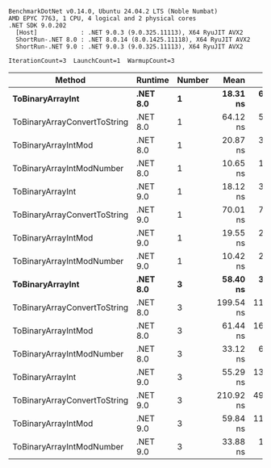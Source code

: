 ```

BenchmarkDotNet v0.14.0, Ubuntu 24.04.2 LTS (Noble Numbat)
AMD EPYC 7763, 1 CPU, 4 logical and 2 physical cores
.NET SDK 9.0.202
  [Host]            : .NET 9.0.3 (9.0.325.11113), X64 RyuJIT AVX2
  ShortRun-.NET 8.0 : .NET 8.0.14 (8.0.1425.11118), X64 RyuJIT AVX2
  ShortRun-.NET 9.0 : .NET 9.0.3 (9.0.325.11113), X64 RyuJIT AVX2

IterationCount=3  LaunchCount=1  WarmupCount=3  

```
| Method                       | Runtime  | Number | Mean      | Error     | StdDev   | Min       | Max       | Gen0   | Allocated |
|----------------------------- |--------- |------- |----------:|----------:|---------:|----------:|----------:|-------:|----------:|
| **ToBinaryArrayInt**             | **.NET 8.0** | **1**      |  **18.31 ns** |  **6.721 ns** | **0.368 ns** |  **17.94 ns** |  **18.68 ns** | **0.0019** |      **32 B** |
| ToBinaryArrayConvertToString | .NET 8.0 | 1      |  64.12 ns |  5.941 ns | 0.326 ns |  63.75 ns |  64.35 ns | 0.0057 |      96 B |
| ToBinaryArrayIntMod          | .NET 8.0 | 1      |  20.87 ns |  3.655 ns | 0.200 ns |  20.72 ns |  21.10 ns | 0.0019 |      32 B |
| ToBinaryArrayIntModNumber    | .NET 8.0 | 1      |  10.65 ns |  1.485 ns | 0.081 ns |  10.58 ns |  10.74 ns | 0.0019 |      32 B |
| ToBinaryArrayInt             | .NET 9.0 | 1      |  18.12 ns |  3.276 ns | 0.180 ns |  17.91 ns |  18.22 ns | 0.0019 |      32 B |
| ToBinaryArrayConvertToString | .NET 9.0 | 1      |  70.01 ns |  7.339 ns | 0.402 ns |  69.70 ns |  70.46 ns | 0.0057 |      96 B |
| ToBinaryArrayIntMod          | .NET 9.0 | 1      |  19.55 ns |  2.099 ns | 0.115 ns |  19.42 ns |  19.64 ns | 0.0019 |      32 B |
| ToBinaryArrayIntModNumber    | .NET 9.0 | 1      |  10.42 ns |  2.092 ns | 0.115 ns |  10.30 ns |  10.53 ns | 0.0019 |      32 B |
| **ToBinaryArrayInt**             | **.NET 8.0** | **3**      |  **58.40 ns** |  **3.678 ns** | **0.202 ns** |  **58.17 ns** |  **58.56 ns** | **0.0057** |      **96 B** |
| ToBinaryArrayConvertToString | .NET 8.0 | 3      | 199.54 ns | 11.252 ns | 0.617 ns | 198.88 ns | 200.11 ns | 0.0176 |     296 B |
| ToBinaryArrayIntMod          | .NET 8.0 | 3      |  61.44 ns | 16.874 ns | 0.925 ns |  60.56 ns |  62.40 ns | 0.0057 |      96 B |
| ToBinaryArrayIntModNumber    | .NET 8.0 | 3      |  33.12 ns |  6.273 ns | 0.344 ns |  32.72 ns |  33.36 ns | 0.0057 |      96 B |
| ToBinaryArrayInt             | .NET 9.0 | 3      |  55.29 ns | 13.058 ns | 0.716 ns |  54.58 ns |  56.01 ns | 0.0057 |      96 B |
| ToBinaryArrayConvertToString | .NET 9.0 | 3      | 210.92 ns | 49.696 ns | 2.724 ns | 207.78 ns | 212.53 ns | 0.0176 |     296 B |
| ToBinaryArrayIntMod          | .NET 9.0 | 3      |  59.84 ns | 11.080 ns | 0.607 ns |  59.17 ns |  60.36 ns | 0.0057 |      96 B |
| ToBinaryArrayIntModNumber    | .NET 9.0 | 3      |  33.88 ns |  1.012 ns | 0.055 ns |  33.84 ns |  33.94 ns | 0.0057 |      96 B |
